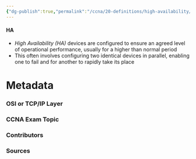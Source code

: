 ```yaml
---
{"dg-publish":true,"permalink":"/ccna/20-definitions/high-availability/","tags":["defs_ccna"]}
---
```


#### HA
- *High Availability (HA)* devices are configured to ensure an agreed level of operational performance, usually for a higher than normal period
- This often involves configuring two identical devices in parallel, enabling one to fail and for another to rapidly take its place




# Metadata
### OSI or TCP/IP Layer

### CCNA Exam Topic

### Contributors

### Sources


